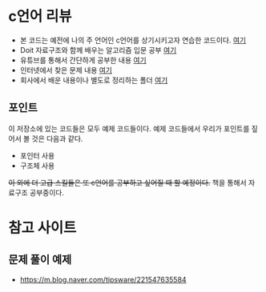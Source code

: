 # c언어 리뷰

- 본 코드는 예전에 나의 주 언어인 c언어를 상기시키고자 연습한 코드이다. [여기](./justEx/)
- Doit 자료구조와 함께 배우는 알고리즘 입문 공부 [여기](./Doit/)
- 유튜브를 통해서 간단하게 공부한 내용 [여기](./youtube/)
- 인터넷에서 찾은 문제 내용 [여기](./problem/)
- 회사에서 배운 내용이나 별도로 정리하는 폴더 [여기](./justStudy)

## 포인트

이 저장소에 있는 코드들은 모두 예제 코드들이다. 예제 코드들에서 우리가 포인트를 짚어서 볼 것은 다음과 같다. 
- 포인터 사용
- 구조체 사용

~~이 외에 더 고급 스킬들은 또 c언어를 공부하고 싶어질 때 할 예정이다.~~ 책을 통해서 자료구조 공부중이다.

# 참고 사이트

## 문제 풀이 예제
 - https://m.blog.naver.com/tipsware/221547635584
